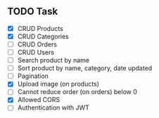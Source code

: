 ## TODO Task
- [x] CRUD Products
- [x] CRUD Categories
- [ ] CRUD Orders
- [ ] CRUD Users
- [ ] Search product by name
- [ ] Sort product by name, category, date updated
- [ ] Pagination
- [x] Upload image (on products)
- [ ] Cannot reduce order (on orders) below 0
- [x] Allowed CORS
- [ ] Authentication with JWT